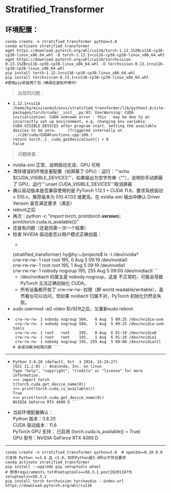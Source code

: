 # Stratified_Transformer  

## 环境配置：
```   
conda create -n stratified_transformer python=3.8
conda activate stratified_transformer
wget https://download.pytorch.org/whl/cu116/torch-1.12.1%2Bcu116-cp38-cp38-linux_x86_64.whl -O torch-1.12.1+cu116-cp38-cp38-linux_x86_64.whl
wget https://download.pytorch.org/whl/cu116/torchvision-0.13.1%2Bcu116-cp38-cp38-linux_x86_64.whl -O torchvision-0.13.1+cu116-cp38-cp38-linux_x86_64.whl
pip install torch-1.12.1+cu116-cp38-cp38-linux_x86_64.whl
pip install torchvision-0.13.1+cu116-cp38-cp38-linux_x86_64.whl
#使用pip安装两个包（确保在虚拟环境中）

```
>出现的问题：  
   - ``` (stratified_transformer) hy@hy:~/projects$ python -c "import torch; print(torch.__version__); print(torch.cuda.is_available())"  
     1.12.1+cu116  
     /home/hy/miniconda3/envs/stratified_transformer/lib/python3.8/site-packages/torch/cuda/__init__.py:83: UserWarning: CUDA initialization: CUDA unknown error - this   may be due to an incorrectly set up environment, e.g. changing env variable CUDA_VISIBLE_DEVICES after program start. Setting the available devices to be zero.     (Triggered internally at  ../c10/cuda/CUDAFunctions.cpp:109.)  
     return torch._C._cuda_getDeviceCount() > 0  
     False  
>问题排查：
 - nvidia-smi 正常，说明驱动无误、GPU 可用  
 - 清除错误的环境变量配置（如屏蔽了 GPU）：运行：'''echo $CUDA_VISIBLE_DEVICES'''，如果输出为空字符串（""），说明你手动屏蔽了 GPU，运行'''unset CUDA_VISIBLE_DEVICES'''取消屏蔽  
 - 确认驱动版本是否兼容使用的是 PyTorch 1.12.1 + CUDA 11.6，要求系统驱动 ≥ 510.x，推荐版本为 510.47.03 或更高。在 nvidia-smi 输出中确认 Driver Version 是否满足要求（满足）  
 - reboot之后  
 - 再次：python -c "import torch; print(torch.__version__); print(torch.cuda.is_available())"  
 - 还是有问题（还是同第一次一个结果）
 - 检查 NVIDIA 驱动是否以用户模式正确加载：
   - ``` (base) hy@hy:~/projects$ conda activate stratified_transformer
    (stratified_transformer) hy@hy:~/projects$ ls -l /dev/nvidia*  
    crw-rw-rw- 1 root   root    195,   0 Aug  5 09:19 /dev/nvidia0  
    crw-rw-rw- 1 root   root    195,   1 Aug  5 09:19 /dev/nvidia1  
    crw-rw-rw- 1 nobody nogroup 195, 255 Aug  5 09:00 /dev/nvidiactl ``` 
    - /dev/nvidiactl 的属主是 nobody:nogroup，这是 不正常的，可能会导致 PyTorch 无法正确初始化 CUDA。
    - 所有设备都开放了 crw-rw-rw- 权限（即 world readable/writable），虽然看似可以访问，但如果 nvidiactl 归属不对，PyTorch 初始化仍然会失败。
 - sudo usermod -aG video $USER之后，又重新sudo reboot
 - ``` (stratified_transformer) hy@hy:~/projects$ ls -l /dev/nvidia*   
    crw-rw-rw- 1 nobody nogroup 504,   0 Aug  5 09:25 /dev/nvidia-uvm  
    crw-rw-rw- 1 nobody nogroup 504,   1 Aug  5 09:25 /dev/nvidia-uvm-tools  
    crw-rw-rw- 1 root   root    195,   0 Aug  6 01:10 /dev/nvidia0  
    crw-rw-rw- 1 root   root    195,   1 Aug  6 01:10 /dev/nvidia1  
    crw-rw-rw- 1 nobody nogroup 195, 255 Aug  5 09:00 /dev/nvidiactl  # 未成功解决权限问题 ```
---
- ``` (stratified_transformer) hy@hy:~/projects$ python   
  Python 3.8.20 (default, Oct  3 2024, 15:24:27)   
  [GCC 11.2.0] :: Anaconda, Inc. on linux  
  Type "help", "copyright", "credits" or "license" for more information.  
  >>> import torch  
  t(torch.cuda.get_device_name(0))  
  >>> print(torch.cuda.is_available())  
  True  
  >>> print(torch.cuda.get_device_name(0))  
  NVIDIA GeForce RTX 4090 D ```
- 当前环境配置确认：  
  Python 版本：3.8.20  
  CUDA 驱动版本：11.6  
  PyTorch GPU 支持： 已启用 (torch.cuda.is_available() = True)  
  GPU 型号：NVIDIA GeForce RTX 4090 D

---
```
conda create -n stratified_transformer python=3.8  # open3d==0.10.0.0 只支持 Python >=3.6 且 <3.9，你的Python是3.9所以不符合要求
conda activate stratified_transformer  
pip install --upgrade pip setuptools wheel  
# 修改requirements.txt中setuptools==50.3.1.post20201107为setuptools>=50.3.1
pip install torch torchvision torchaudio --index-url https://download.pytorch.org/whl/cu116

```
